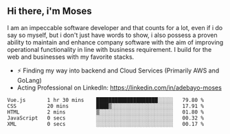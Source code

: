 ## Hi there, i'm Moses

I am an impeccable software developer and that counts for a lot, even if i do say so myself, but i don't just have words to show, i also possess a proven ability to maintain and enhance company software with the aim of improving operational functionality in line with business requirement. I build for the web and businesses with my favorite stacks.
- ⚡ Finding my way into backend and Cloud Services (Primarily AWS and GoLang)
- Acting Professional on LinkedIn: https://linkedin.com/in/adebayo-moses

<!--START_SECTION:waka-->

```text
Vue.js       1 hr 30 mins    ████████████████████░░░░░   79.80 %
CSS          20 mins         ████▒░░░░░░░░░░░░░░░░░░░░   17.91 %
HTML         2 mins          ▒░░░░░░░░░░░░░░░░░░░░░░░░   01.80 %
JavaScript   0 secs          ░░░░░░░░░░░░░░░░░░░░░░░░░   00.32 %
XML          0 secs          ░░░░░░░░░░░░░░░░░░░░░░░░░   00.17 %
```

<!--END_SECTION:waka-->
